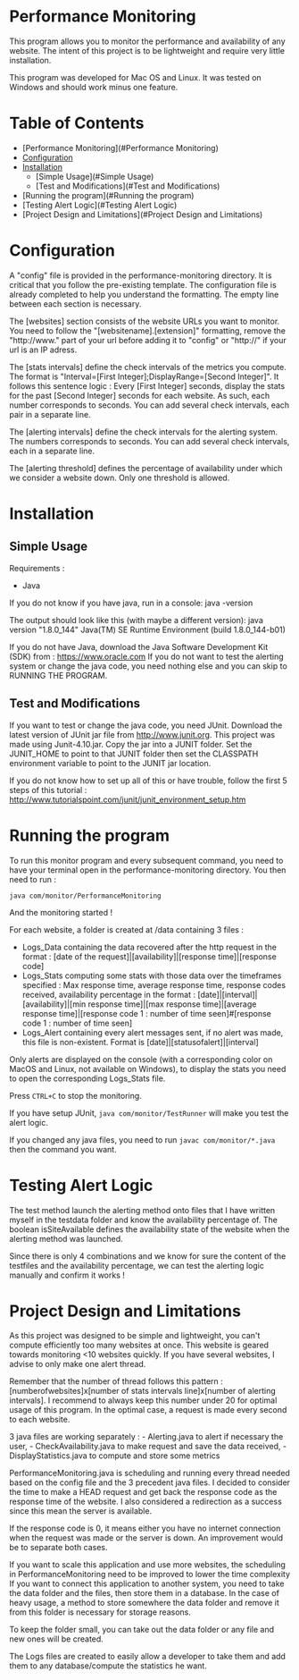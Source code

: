 

# Performance Monitoring
This program allows you to monitor the performance and availability of any website.
The intent of this project is to be lightweight and require very little installation.

This program was developed for Mac OS and Linux.
It was tested on Windows and should work minus one feature.

# Table of Contents
* [Performance Monitoring](#Performance Monitoring)
* [Configuration](#Configuration)
* [Installation](#Installation)
  * [Simple Usage](#Simple Usage)
  * [Test and Modifications](#Test and Modifications)
* [Running the program](#Running the program)
* [Testing Alert Logic](#Testing Alert Logic)
* [Project Design and Limitations](#Project Design and Limitations)

# Configuration
A "config" file is provided in the performance-monitoring directory. It is critical that you follow the pre-existing template.
The configuration file is already completed to help you understand the formatting. The empty line between each section is necessary.

The [websites] section consists of the website URLs you want to monitor.
You need to follow the "[websitename].[extension]" formatting, remove the "http://www." part of your url before adding it to "config" or "http://" if your url is an IP adress.

The [stats intervals] define the check intervals of the metrics you compute.
The format is "Interval=[First Integer];DisplayRange=[Second Integer]".
It follows this sentence logic : Every [First Integer] seconds, display the stats for the past [Second Integer] seconds for each website.
As such, each number corresponds to seconds.
You can add several check intervals, each pair in a separate line.

The [alerting intervals] define the check intervals for the alerting system.
The numbers corresponds to seconds.
You can add several check intervals, each in a separate line.

The [alerting threshold] defines the percentage of availability under which we consider a website down.
Only one threshold is allowed.


# Installation
## Simple Usage
Requirements :
- Java

If you do not know if you have java, run in a console: java -version

The output should look like this (with maybe a different version):
java version "1.8.0_144"
Java(TM) SE Runtime Environment (build 1.8.0_144-b01)

If you do not have Java, download the Java Software Development Kit (SDK) from : https://www.oracle.com
If you do not want to test the alerting system or change the java code, you need nothing else and you can skip to RUNNING THE PROGRAM.

## Test and Modifications
If you want to test or change the java code, you need JUnit.
Download the latest version of JUnit jar file from http://www.junit.org.
This project was made using Junit-4.10.jar.
Copy the jar into a JUNIT folder. Set the JUNIT_HOME to point to that JUNIT folder then set the CLASSPATH environment variable to point to the JUNIT jar location.

If you do not know how to set up all of this or have trouble, follow the first 5 steps of this tutorial : http://www.tutorialspoint.com/junit/junit_environment_setup.htm


# Running the program
To run this monitor program and every subsequent command, you need to have your terminal open in the performance-monitoring directory.
You then need to run :

`java com/monitor/PerformanceMonitoring`

And the monitoring started !

For each website, a folder is created at /data containing 3 files :
- Logs_Data containing the data recovered after the http request in the format : [date of the request]|[availability]|[response time]|[response code]
- Logs_Stats computing some stats with those data over the timeframes specified : Max response time, average response time, response codes received, availability percentage
  in the format : [date]|[interval]|[availability]|[min response time]|[max response time]|[average response time]|[response code 1 : number of time seen]#[response code 1 : number of time seen]
- Logs_Alert containing every alert messages sent, if no alert was made, this file is non-existent. Format is [date]|[statusofalert]|[interval]

Only alerts are displayed on the console (with a corresponding color on MacOS and Linux, not available on Windows), to display the stats you need to open the corresponding Logs_Stats file.

Press `CTRL+C` to stop the monitoring.

If you have setup JUnit, `java com/monitor/TestRunner` will make you test the alert logic.

If you changed any java files, you need to run `javac com/monitor/*.java` then the command you want.


# Testing Alert Logic
The test method launch the alerting method onto files that I have written myself in the testdata folder and know the availability percentage of.
The boolean isSiteAvailable defines the availability state of the website when the alerting method was launched.

Since there is only 4 combinations and we know for sure the content of the testfiles and the availability percentage, we can test the alerting logic manually
and confirm it works !


# Project Design and Limitations
As this project was designed to be simple and lightweight, you can't compute efficiently too many websites at once.
This website is geared towards monitoring <10 websites quickly.
If you have several websites, I advise to only make one alert thread.

Remember that the number of thread follows this pattern : [numberofwebsites]x[number of stats intervals line]x[number of alerting intervals].
I recommend to always keep this number under 20 for optimal usage of this program.
In the optimal case, a request is made every second to each website.

3 java files are working separately : - Alerting.java to alert if necessary the user,
                                      - CheckAvailability.java to make request and save the data received,
                                      - DisplayStatistics.java to compute and store some metrics

PerformanceMonitoring.java is scheduling and running every thread needed based on the config file and the 3 precedent java files.
I decided to consider the time to make a HEAD request and get back the response code as the response time of the website.
I also considered a redirection as a success since this mean the server is available.

If the response code is 0, it means either you have no internet connection when the request was made or the server is down. An improvement would be to separate both cases.

If you want to scale this application and use more websites, the scheduling in PerformanceMonitoring need to be improved to lower the time complexity
If you want to connect this application to another system, you need to take the data folder and the files, then store them in a database.
In the case of heavy usage, a method to store somewhere the data folder and remove it from this folder is necessary for storage reasons.

To keep the folder small, you can take out the data folder or any file and new ones will be created.

The Logs files are created to easily allow a developer to take them and add them to any database/compute the statistics he want.
